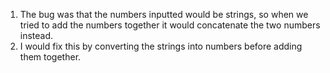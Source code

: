 1. The bug was that the numbers inputted would be strings, so when we tried to add the numbers together it would concatenate the two numbers instead.
2. I would fix this by converting the strings into numbers before adding them together.
